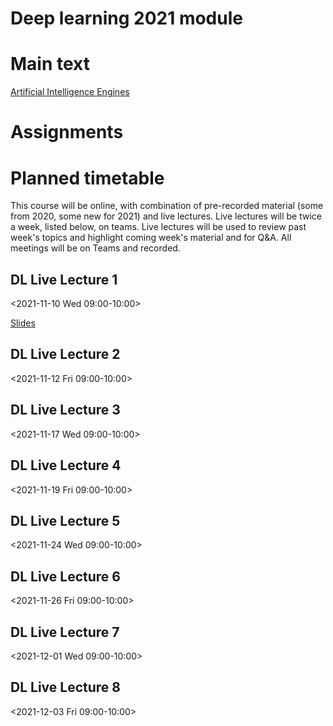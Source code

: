 # Deep learning 2021 module


# Main text

[Artificial Intelligence Engines](http://jim-stone.staff.shef.ac.uk/AIEngines/index.html)

# Assignments


# Planned timetable

This course will be online, with combination of pre-recorded material
(some from 2020, some new for 2021) and live lectures.  Live lectures
will be twice a week, listed below, on teams.  Live lectures will be
used to review past week's topics and highlight coming week's material
and for Q&A.  All meetings will be on Teams and recorded.



## DL Live Lecture 1
<2021-11-10 Wed 09:00-10:00>

[Slides](slides/intro.pdf)

## DL Live Lecture 2
<2021-11-12 Fri 09:00-10:00>

## DL Live Lecture 3
<2021-11-17 Wed 09:00-10:00>

## DL Live Lecture 4
<2021-11-19 Fri 09:00-10:00>


## DL Live Lecture 5
<2021-11-24 Wed 09:00-10:00>

## DL Live Lecture 6
<2021-11-26 Fri 09:00-10:00>


## DL Live Lecture 7
<2021-12-01 Wed 09:00-10:00>

## DL Live Lecture 8
<2021-12-03 Fri 09:00-10:00>


